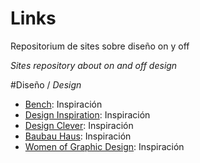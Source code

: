 Links
=====

Repositorium de sites sobre diseño on y off

*Sites repository about on and off design*

#Diseño / *Design*

* [Bench](http://www.bench.li): Inspiración
* [Design Inspiration](designspiration.net): Inspiración
* [Design Clever](http://designclever.tumblr.com/): Inspiración
* [Baubau Haus](http://www.baubauhaus.com/): Inspiración
* [Women of Graphic Design](http://womenofgraphicdesign.org/): Inspiración



